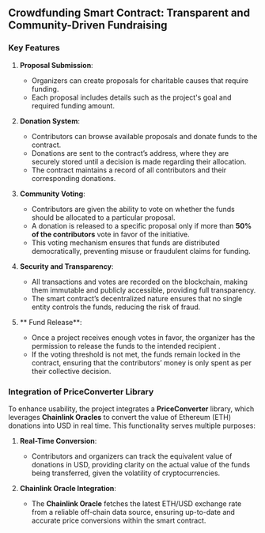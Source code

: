 ## Crowdfunding Smart Contract: Transparent and Community-Driven Fundraising

### Key Features

1. **Proposal Submission**:
   - Organizers can create proposals for charitable causes that require funding. 
   - Each proposal includes details such as the project's goal and required funding amount.

2. **Donation System**:
   - Contributors can browse available proposals and donate funds to the contract.
   - Donations are sent to the contract’s address, where they are securely stored until a decision is made regarding their allocation.
   - The contract maintains a record of all contributors and their corresponding donations.

3. **Community Voting**:
   - Contributors are given the ability to vote on whether the funds should be allocated to a particular proposal.
   - A donation is released to a specific proposal only if more than **50% of the contributors** vote in favor of the initiative.
   - This voting mechanism ensures that funds are distributed democratically, preventing misuse or fraudulent claims for funding.

4. **Security and Transparency**:
   - All transactions and votes are recorded on the blockchain, making them immutable and publicly accessible, providing full transparency.
   - The smart contract’s decentralized nature ensures that no single entity controls the funds, reducing the risk of fraud.

5. ** Fund Release**:
   - Once a project receives enough votes in favor, the organizer has the permission to release the funds to the intended recipient .
   - If the voting threshold is not met, the funds remain locked in the contract, ensuring that the contributors’ money is only spent as per their collective decision.

### Integration of PriceConverter Library

To enhance usability, the project integrates a **PriceConverter** library, which leverages **Chainlink Oracles** to convert the value of Ethereum (ETH) donations into USD in real time. This functionality serves multiple purposes:

1. **Real-Time Conversion**:
   - Contributors and organizers can track the equivalent value of donations in USD, providing clarity on the actual value of the funds being transferred, given the volatility of cryptocurrencies.

2. **Chainlink Oracle Integration**:
   - The **Chainlink Oracle** fetches the latest ETH/USD exchange rate from a reliable off-chain data source, ensuring up-to-date and accurate price conversions within the smart contract.
